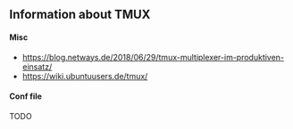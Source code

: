 ## Information about TMUX

#### Misc
* https://blog.netways.de/2018/06/29/tmux-multiplexer-im-produktiven-einsatz/
* https://wiki.ubuntuusers.de/tmux/

#### Conf file
TODO
